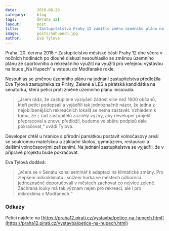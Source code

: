 ```yaml
---
date:         2018-06-20
category:     blog
tags:         [Praha 12]
layout:       post
title:        "Zastupitelstvo Prahy 12 zamítlo změnu územního plánu na louce Na Hupech" 
image:        posts/nahupech.jpg
author:       Eva Tylová
---
```


Praha, 20. června 2018 – Zastupitelstvo městské části Prahy 12 dne včera v nočních hodinách po dlouhé diskuzi nesouhlasilo se změnou územního plánu ze sportovního a rekreačního využití na využití pro veřejnou výstavbu na louce „Na Hupech“ u vstupu do Modřanské rokle.

Nesouhlas se změnou územního plánu na jednání zastupitelstva  předložila Eva Tylová zastupitelka za Piráty, Zelené a LES a pirátská kandidátka na senátorku, která petici proti změně územního plánu iniciovala. 

> „Jsem ráda, že zastupitelé vyslyšeli žádost více než 1600 občanů, kteří petici podepsali a vyjádřili tak jednoznačně názor, že jedna z nejoblíbenějších rekreačních lokalit se nemá zastavět. Vzhledem k tomu, že z řad zastupitelů zazněly výzvy, aby developer projekt přepracoval a znovu předložil, budeme ve sběru podpisů dále pokračovat,“ uvádí Tylová.

 Developer chtěl u hranice s přírodní památkou postavit volnočasový areál se soukromou mateřskou a základní školou, gymnáziem, restaurací a dalšími volnočasovými zařízeními. Na jednání zastupitelstva se vyjádřil, že v přípravě projektu bude pokračovat.

Eva Tylová dodává: 

> „Včera se v Senátu konal seminář k adaptaci na klimatické změny. Pro zlepšení mikroklimatu i snížení horka ve městech odborníci jednoznačně doporučovali v městech zachovat co nejvíce zeleně. Záchrana louky má tak význam nejen pro rekreaci, ale i pro mikroklima v Modřanech.“

### Odkazy

Petici najdete na [https://praha12.pirati.cz/vystavba/petice-na-hupech.html](https://praha12.pirati.cz/vystavba/petice-na-hupech.html) 


